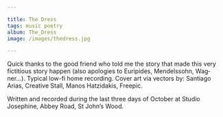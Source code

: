 ```yaml
---

title: The Dress
tags: music poetry
album: The_Dress
image: /images/thedress.jpg

---
```


Quick thanks to the good friend who told me the story that made this very fic­ti­tious story hap­pen (also apo­lo­gies to Eur­ip­ides, Mendels­sohn, Wag­ner…). Typ­ical low-fi home re­cord­ing. Cover art via vec­tors by: San­ti­ago Arias, Cre­at­ive Stall, Manos Hatzida­kis, Freepic.

Writ­ten and re­cor­ded dur­ing the last three days of Oc­to­ber at Stu­dio Josephine, Ab­bey Road, St John’s Wood.
